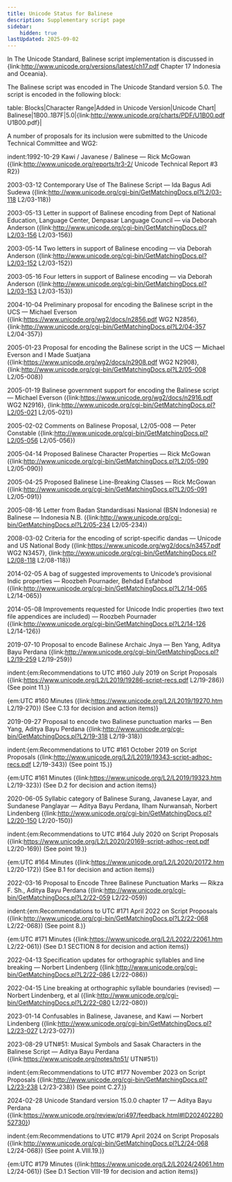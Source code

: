 ```yaml
---
title: Unicode Status for Balinese
description: Supplementary script page
sidebar:
    hidden: true
lastUpdated: 2025-09-02
---
```


In The Unicode Standard, Balinese script implementation is discussed in {link:http://www.unicode.org/versions/latest/ch17.pdf Chapter 17 Indonesia and Oceania}.

[comment]: # (end of intro)

[comment]: # (start of blocks)

The Balinese script was encoded in The Unicode Standard version 5.0. The script is encoded in the following block:

table:
Blocks|Character Range|Added in Unicode Version|Unicode Chart|
Balinese|1B00..1B7F|5.0|{link:http://www.unicode.org/charts/PDF/U1B00.pdf U1B00.pdf}|

[comment]: # (end of blocks)

[comment]: # (start of chars)



[comment]: # (end of chars)

[comment]: # (start of rest)

A number of proposals for its inclusion were submitted to the Unicode Technical Committee and WG2:

indent:1992-10-29 Kawi / Javanese / Balinese — Rick McGowan ({link:http://www.unicode.org/reports/tr3-2/ Unicode Technical Report #3 R2})

2003-03-12 Contemporary Use of The Balinese Script — Ida Bagus Adi Sudewa ({link:http://www.unicode.org/cgi-bin/GetMatchingDocs.pl?L2/03-118 L2/03-118})

2003-05-13 Letter in support of Balinese encoding from Dept of National Education, Language Center, Denpasar Language Council — via Deborah Anderson ({link:http://www.unicode.org/cgi-bin/GetMatchingDocs.pl?L2/03-156 L2/03-156})

2003-05-14 Two letters in support of Balinese encoding — via Deborah Anderson ({link:http://www.unicode.org/cgi-bin/GetMatchingDocs.pl?L2/03-152 L2/03-152})

2003-05-16 Four letters in support of Balinese encoding — via Deborah Anderson ({link:http://www.unicode.org/cgi-bin/GetMatchingDocs.pl?L2/03-153 L2/03-153})

2004-10-04 Preliminary proposal for encoding the Balinese script in the UCS — Michael Everson ({link:https://www.unicode.org/wg2/docs/n2856.pdf WG2 N2856}, {link:http://www.unicode.org/cgi-bin/GetMatchingDocs.pl?L2/04-357 L2/04-357})

2005-01-23 Proposal for encoding the Balinese script in the UCS — Michael Everson and I Made Suatjana ({link:https://www.unicode.org/wg2/docs/n2908.pdf WG2 N2908}, {link:http://www.unicode.org/cgi-bin/GetMatchingDocs.pl?L2/05-008 L2/05-008})

2005-01-19 Balinese government support for encoding the Balinese script — Michael Everson  ({link:https://www.unicode.org/wg2/docs/n2916.pdf WG2 N2916}, {link:http://www.unicode.org/cgi-bin/GetMatchingDocs.pl?L2/05-021 L2/05-021})

2005-02-02 Comments on Balinese Proposal, L2/05-008 — Peter Constable ({link:http://www.unicode.org/cgi-bin/GetMatchingDocs.pl?L2/05-056  L2/05-056})

2005-04-14 Proposed Balinese Character Properties — Rick McGowan ({link:http://www.unicode.org/cgi-bin/GetMatchingDocs.pl?L2/05-090 L2/05-090})

2005-04-25 Proposed Balinese Line-Breaking Classes — Rick McGowan ({link:http://www.unicode.org/cgi-bin/GetMatchingDocs.pl?L2/05-091 L2/05-091})

2005-08-16 Letter from Badan Standardisasi Nasional (BSN Indonesia) re Balinese — Indonesia N.B. ({link:http://www.unicode.org/cgi-bin/GetMatchingDocs.pl?L2/05-234 L2/05-234})

2008-03-02 Criteria for the encoding of script-specific dandas — Unicode and US National Body ({link:https://www.unicode.org/wg2/docs/n3457.pdf WG2 N3457}, {link:http://www.unicode.org/cgi-bin/GetMatchingDocs.pl?L2/08-118 L2/08-118})

2014-02-05 A bag of suggested improvements to Unicode’s provisional Indic properties — Roozbeh Pournader, Behdad Esfahbod ({link:http://www.unicode.org/cgi-bin/GetMatchingDocs.pl?L2/14-065 L2/14-065})

2014-05-08 Improvements requested for Unicode Indic properties (two text file appendices are included) — Roozbeh Pournader ({link:http://www.unicode.org/cgi-bin/GetMatchingDocs.pl?L2/14-126 L2/14-126})

2019-07-10 Proposal to encode Balinese Archaic Jnya — Ben Yang, Aditya Bayu Perdana 	({link:http://www.unicode.org/cgi-bin/GetMatchingDocs.pl?L2/19-259 L2/19-259})

indent:{em:Recommendations to UTC #160 July 2019 on Script Proposals ({link:https://www.unicode.org/L2/L2019/19286-script-recs.pdf L2/19-286}) (See point 11.)}

{em:UTC #160 Minutes ({link:https://www.unicode.org/L2/L2019/19270.htm L2/19-270}) (See C.13 for decision and action items)}


2019-09-27 Proposal to encode two Balinese punctuation marks — Ben Yang, Aditya Bayu Perdana ({link:http://www.unicode.org/cgi-bin/GetMatchingDocs.pl?L2/19-318 L2/19-318})

indent:{em:Recommendations to UTC #161 October 2019 on Script Proposals ({link:http://www.unicode.org/L2/L2019/19343-script-adhoc-recs.pdf L2/19-343}) (See point 15.)}

{em:UTC #161 Minutes ({link:https://www.unicode.org/L2/L2019/19323.htm L2/19-323}) (See D.2 for decision and action items)}


2020-06-05 Syllabic category of Balinese Surang, Javanese Layar, and Sundanese Panglayar — Aditya Bayu Perdana, Ilham Nurwansah, Norbert Lindenberg 	({link:http://www.unicode.org/cgi-bin/GetMatchingDocs.pl?L2/20-150 L2/20-150})

indent:{em:Recommendations to UTC #164 July 2020 on Script Proposals ({link:https://www.unicode.org/L2/L2020/20169-script-adhoc-rept.pdf L2/20-169}) (See point 19.)}

{em:UTC #164 Minutes ({link:https://www.unicode.org/L2/L2020/20172.htm L2/20-172}) (See B.1 for decision and action items)}


2022-03-16 Proposal to Encode Three Balinese Punctuation Marks — Rikza F. Sh., Aditya Bayu Perdana ({link:http://www.unicode.org/cgi-bin/GetMatchingDocs.pl?L2/22-059 L2/22-059})

indent:{em:Recommendations to UTC #171 April 2022 on Script Proposals ({link:http://www.unicode.org/cgi-bin/GetMatchingDocs.pl?L2/22-068 L2/22-068}) (See point 8.)}

{em:UTC #171 Minutes ({link:https://www.unicode.org/L2/L2022/22061.htm L2/22-061}) (See D.1 SECTION 8 for decision and action items)}


2022-04-13 Specification updates for orthographic syllables and line breaking — Norbert Lindenberg ({link:http://www.unicode.org/cgi-bin/GetMatchingDocs.pl?L2/22-086 L2/22-086})

2022-04-15 Line breaking at orthographic syllable boundaries (revised) — Norbert Lindenberg, et al ({link:http://www.unicode.org/cgi-bin/GetMatchingDocs.pl?L2/22-080 L2/22-080})

2023-01-14 Confusables in Balinese, Javanese, and Kawi — Norbert Lindenberg ({link:http://www.unicode.org/cgi-bin/GetMatchingDocs.pl?L2/23-027 L2/23-027})

2023-08-29 UTN#51: Musical Symbols and Sasak Characters in the Balinese Script — Aditya Bayu Perdana ({link:https://www.unicode.org/notes/tn51/ UTN#51})

indent:{em:Recommendations to UTC #177 November 2023 on Script Proposals ({link:http://www.unicode.org/cgi-bin/GetMatchingDocs.pl?L2/23-238 L2/23-238}) (See point C.27.)}


2024-02-28 Unicode Standard version 15.0.0 chapter 17 — Aditya Bayu Perdana ({link:https://www.unicode.org/review/pri497/feedback.html#ID20240228052730})

indent:{em:Recommendations to UTC #179 April 2024 on Script Proposals ({link:http://www.unicode.org/cgi-bin/GetMatchingDocs.pl?L2/24-068 L2/24-068}) (See point A.VIII.19.)}

{em:UTC #179 Minutes ({link:https://www.unicode.org/L2/L2024/24061.htm L2/24-061}) (See D.1 Section VIII-19 for decision and action items)}
